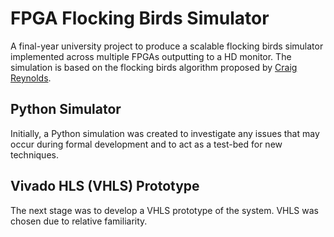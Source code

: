 FPGA Flocking Birds Simulator
=============================

A final-year university project to produce a scalable flocking birds simulator implemented across multiple FPGAs outputting to a HD monitor. The simulation is based on the flocking birds algorithm proposed by [Craig Reynolds](http://www.red3d.com/cwr/boids/).

Python Simulator
----------------
Initially, a Python simulation was created to investigate any issues that may occur during formal development and to act as a test-bed for new techniques. 

Vivado HLS (VHLS) Prototype
---------------------------
The next stage was to develop a VHLS prototype of the system. VHLS was chosen due to relative familiarity.
